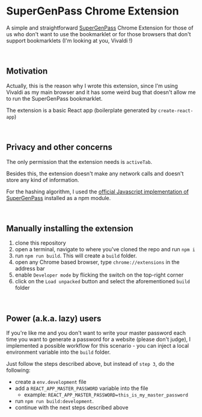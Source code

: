 # SuperGenPass Chrome Extension

A simple and straightforward [SuperGenPass](https://chriszarate.github.io/supergenpass/) Chrome Extension for those of us who don't want to use the bookmarklet or for those browsers that don't support bookmarklets (I'm looking at you, Vivaldi !)

<br/>

## Motivation

Actually, this is the reason why I wrote this extension, since I'm using Vivaldi as my main browser and it has some weird bug that doesn't allow me to run the SuperGenPass bookmarklet.

The extension is a basic React app (boilerplate generated by `create-react-app`)

<br/>

## Privacy and other concerns

The only permission that the extension needs is `activeTab`. 

Besides this, the extension doesn't make any network calls and doesn't store any kind of information.

For the hashing algorithm, I used the [official Javascript implementation of SuperGenPass](https://github.com/chriszarate/supergenpass-lib) installed as a npm module.

<br/>

## Manually installing the extension

1. clone this repository
2. open a terminal, navigate to where you've cloned the repo and run `npm i`
3. run `npm run build`. This will create a `build` folder.
4. open any Chrome based browser, type `chrome://extensions` in the address bar
5. enable `Developer mode` by flicking the switch on the top-right corner
6. click on the `Load unpacked` button and select the aforementioned `build` folder

<br/>

## Power (a.k.a. lazy) users

If you're like me and you don't want to write your master password each time you want to generate a password for a website (please don't judge), I implemented a possible workflow for this scenario - you can inject a local environment variable into the `build` folder.

Just follow the steps described above, but instead of `step 3`, do the following:
- create a `env.development` file
- add a `REACT_APP_MASTER_PASSWORD` variable into the file
  - example: `REACT_APP_MASTER_PASSWORD=this_is_my_master_password`
- run `npm run build:development`.
- continue with the next steps described above